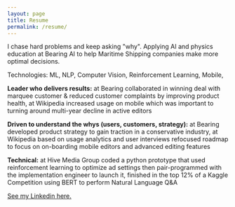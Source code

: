 ```yaml
---
layout: page
title: Resume
permalink: /resume/
---
```


I chase hard problems and keep asking "why". Applying AI and physics education at Bearing AI to help Maritime Shipping companies make more optimal decisions. 

Technologies: ML, NLP, Computer Vision, Reinforcement Learning, Mobile,

**Leader who delivers results:** at Bearing collaborated in winning deal with marquee customer & reduced customer complaints by improving product health, at Wikipedia increased usage on mobile which was important to turning around multi-year decline in active editors

**Driven to understand the whys (users, customers, strategy):** at Bearing developed product strategy to gain traction in a conservative industry, at Wikipedia based on usage analytics and user interviews refocused roadmap to focus on on-boarding mobile editors and advanced editing features

**Technical:** at Hive Media Group coded a python prototype that used reinforcement learning to optimize ad settings then pair-programmed with the implementation engineer to launch it, finished in the top 12% of a Kaggle Competition using BERT to perform Natural Language Q&A

[See my Linkedin here.](https://www.linkedin.com/in/kenanwang)
